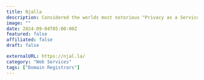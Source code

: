 ```yaml
---
title: Njalla
description: Considered the worlds most notorious "Privacy as a Service" provider for domains, VPS' and VPNs.
image: ""
date: 2024-09-04T05:00:00Z
featured: false
affiliated: false
draft: false

externalURL: https://njal.la/
category: "Web Services"
tags: ["Domain Registrars"]
---
```

